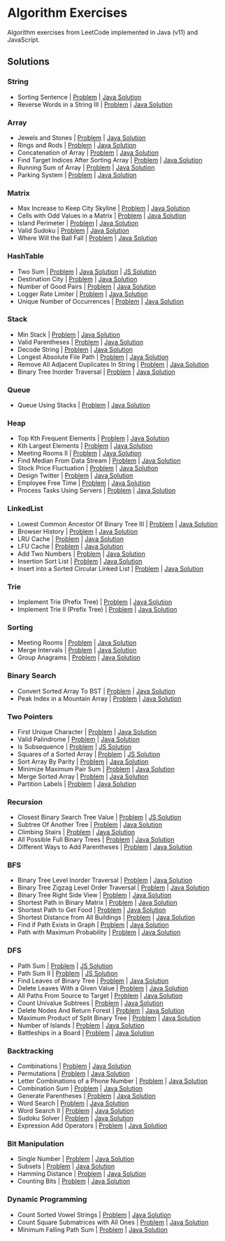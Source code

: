 # Algorithm Exercises
Algorithm exercises from LeetCode implemented in Java (v11) and JavaScript.

## Solutions

### String
- Sorting Sentence | [Problem](https://leetcode.com/problems/sorting-the-sentence) | [Java Solution](src/javacode/solutions/SortingSentence.java)
- Reverse Words in a String III | [Problem](https://leetcode.com/problems/reverse-words-in-a-string-iii) | [Java Solution](src/javacode/solutions/ReverseWordsInStringIII.java)

### Array
- Jewels and Stones | [Problem](https://leetcode.com/problems/jewels-and-stones) | [Java Solution](src/javacode/solutions/JewelsAndStones.java)
- Rings and Rods | [Problem](https://leetcode.com/problems/rings-and-rods) | [Java Solution](src/javacode/solutions/RingsAndRods.java)
- Concatenation of Array | [Problem](https://leetcode.com/problems/concatenation-of-array) | [Java Solution](src/javacode/solutions/ConcatenationOfArray.java)
- Find Target Indices After Sorting Array | [Problem](https://leetcode.com/problems/find-target-indices-after-sorting-array) | [Java Solution](src/javacode/solutions/FindTargetIndices.java)
- Running Sum of Array | [Problem](https://leetcode.com/problems/running-sum-of-1d-array) | [Java Solution](src/javacode/solutions/RunningSumOfArray.java)
- Parking System | [Problem](https://leetcode.com/problems/design-parking-system) | [Java Solution](src/javacode/solutions/ParkingSystem.java)

### Matrix
- Max Increase to Keep City Skyline | [Problem](https://leetcode.com/problems/max-increase-to-keep-city-skyline) | [Java Solution](src/javacode/solutions/MaxIncreaseToKeepCitySkyline.java)
- Cells with Odd Values in a Matrix | [Problem](https://leetcode.com/problems/cells-with-odd-values-in-a-matrix) | [Java Solution](src/javacode/solutions/OddCellsInMatrix.java)
- Island Perimeter | [Problem](https://leetcode.com/problems/island-perimeter) | [Java Solution](src/javacode/solutions/IslandPerimeter.java)
- Valid Sudoku | [Problem](https://leetcode.com/problems/valid-sudoku) | [Java Solution](src/javacode/solutions/ValidSudoku.java)
- Where Will the Ball Fall | [Problem](https://leetcode.com/problems/where-will-the-ball-fall) | [Java Solution](src/javacode/solutions/WhereWillTheBallFall.java)

### HashTable
- Two Sum | [Problem](https://leetcode.com/problems/two-sum) | [Java Solution](src/javacode/solutions/TwoSum.java) | [JS Solution](src/javascript/solutions/twoSum.js)
- Destination City | [Problem](https://leetcode.com/problems/destination-city) | [Java Solution](src/javacode/solutions/DestinationCity.java)
- Number of Good Pairs | [Problem](https://leetcode.com/problems/number-of-good-pairs) | [Java Solution](src/javacode/solutions/NumberOfGoodPairs.java)
- Logger Rate Limiter | [Problem](https://leetcode.com/problems/logger-rate-limiter) | [Java Solution](src/javacode/solutions/Logger.java)
- Unique Number of Occurrences | [Problem](https://leetcode.com/problems/unique-number-of-occurrences) | [Java Solution](src/javacode/solutions/UniqueNumberOfOccurrences.java)

### Stack
- Min Stack | [Problem](https://leetcode.com/problems/min-stack) | [Java Solution](src/javacode/solutions/MinStack.java)
- Valid Parentheses | [Problem](https://leetcode.com/problems/valid-parentheses) | [Java Solution](src/javacode/solutions/ValidParentheses.java)
- Decode String | [Problem](https://leetcode.com/problems/decode-string) | [Java Solution](src/javacode/solutions/DecodeString.java)
- Longest Absolute File Path | [Problem](https://leetcode.com/problems/longest-absolute-file-path) | [Java Solution](src/javacode/solutions/LongestAbsoluteFilePath.java)
- Remove All Adjacent Duplicates In String | [Problem](https://leetcode.com/problems/remove-all-adjacent-duplicates-in-string) | [Java Solution](src/javacode/solutions/RemoveDuplicatesInString.java)
- Binary Tree Inorder Traversal | [Problem](https://leetcode.com/problems/binary-tree-inorder-traversal) | [Java Solution](src/javacode/solutions/BinaryTreeInorderTraversal.java)

### Queue
- Queue Using Stacks | [Problem](https://leetcode.com/problems/implement-queue-using-stacks) | [Java Solution](src/javacode/solutions/QueueUsingStacks.java)

### Heap
- Top Kth Frequent Elements | [Problem](https://leetcode.com/problems/top-k-frequent-elements) | [Java Solution](src/javacode/solutions/TopKthFrequentElements.java)
- Kth Largest Elements | [Problem](https://leetcode.com/problems/kth-largest-element-in-an-array) | [Java Solution](src/javacode/solutions/KthLargestElement.java)
- Meeting Rooms II | [Problem](https://leetcode.com/problems/meeting-rooms-ii) | [Java Solution](src/javacode/solutions/MeetingRoomsII.java)
- Find Median From Data Stream | [Problem](https://leetcode.com/problems/find-median-from-data-stream) | [Java Solution](src/javacode/solutions/FindMedianFromDataStream.java)
- Stock Price Fluctuation | [Problem](https://leetcode.com/problems/stock-price-fluctuation) | [Java Solution](src/javacode/solutions/StockPrice.java)
- Design Twitter | [Problem](https://leetcode.com/problems/design-twitter) | [Java Solution](src/javacode/solutions/Twitter.java)
- Employee Free Time | [Problem](https://leetcode.com/problems/employee-free-time) | [Java Solution](src/javacode/solutions/EmployeeFreeTime.java)
- Process Tasks Using Servers | [Problem](https://leetcode.com/problems/process-tasks-using-servers) | [Java Solution](src/javacode/solutions/ProcessTasksUsingServers.java)

### LinkedList
- Lowest Common Ancestor Of Binary Tree III | [Problem](https://leetcode.com/problems/lowest-common-ancestor-of-a-binary-tree-iii) | [Java Solution](src/javacode/solutions/LowestCommonAncestorOfBinaryTreeIII.java)
- Browser History | [Problem](https://leetcode.com/problems/design-browser-history) | [Java Solution](src/javacode/solutions/BrowserHistory.java)
- LRU Cache | [Problem](https://leetcode.com/problems/lru-cache) | [Java Solution](src/javacode/solutions/LRUCache.java)
- LFU Cache | [Problem](https://leetcode.com/problems/lfu-cache) | [Java Solution](src/javacode/solutions/LFUCache.java)
- Add Two Numbers | [Problem](https://leetcode.com/problems/add-two-numbers) | [Java Solution](src/javacode/solutions/AddTwoNumbers.java)
- Insertion Sort List | [Problem](https://leetcode.com/problems/insertion-sort-list) | [Java Solution](src/javacode/solutions/InsertionSortList.java)
- Insert into a Sorted Circular Linked List | [Problem](https://leetcode.com/problems/insert-into-a-sorted-circular-linked-list) | [Java Solution](src/javacode/solutions/InsertIntoSortedCircularLinkedList.java)

### Trie
- Implement Trie (Prefix Tree) | [Problem](https://leetcode.com/problems/implement-trie-prefix-tree) | [Java Solution](src/javacode/solutions/Trie.java)
- Implement Trie II (Prefix Tree) | [Problem](https://leetcode.com/problems/implement-trie-ii-prefix-tree) | [Java Solution](src/javacode/solutions/TrieII.java)

### Sorting
- Meeting Rooms | [Problem](https://leetcode.com/problems/meeting-rooms) | [Java Solution](src/javacode/solutions/MeetingRooms.java)
- Merge Intervals | [Problem](https://leetcode.com/problems/merge-intervals) | [Java Solution](src/javacode/solutions/MergeIntervals.java)
- Group Anagrams | [Problem](https://leetcode.com/problems/group-anagrams) | [Java Solution](src/javacode/solutions/GroupAnagrams.java)

### Binary Search
- Convert Sorted Array To BST | [Problem](https://leetcode.com/problems/convert-sorted-array-to-binary-search-tree) | [Java Solution](src/javacode/solutions/ConvertSortedArrayToBST.java)
- Peak Index in a Mountain Array | [Problem](https://leetcode.com/problems/peak-index-in-a-mountain-array) | [Java Solution](src/javacode/solutions/PeakIndexInMountainArray.java)

### Two Pointers
- First Unique Character | [Problem](https://leetcode.com/problems/first-unique-character-in-a-string) | [Java Solution](src/javacode/solutions/FirstUniqueCharacter.java)
- Valid Palindrome | [Problem](https://leetcode.com/problems/valid-palindrome) | [Java Solution](src/javacode/solutions/ValidPalindrome.java)
- Is Subsequence | [Problem](https://leetcode.com/problems/is-subsequence) | [JS Solution](src/javascript/solutions/isSubsequence.js)
- Squares of a Sorted Array | [Problem](https://leetcode.com/problems/squares-of-a-sorted-array) | [JS Solution](src/javascript/solutions/sortedSquares.js)
- Sort Array By Parity | [Problem](https://leetcode.com/problems/sort-array-by-parity) | [Java Solution](src/javacode/solutions/SortArrayByParity.java)
- Minimize Maximum Pair Sum | [Problem](https://leetcode.com/problems/minimize-maximum-pair-sum-in-array) | [Java Solution](src/javacode/solutions/MinimizeMaximumPairSum.java)
- Merge Sorted Array | [Problem](https://leetcode.com/problems/merge-sorted-array) | [Java Solution](src/javacode/solutions/MergeSortedArray.java)
- Partition Labels | [Problem](https://leetcode.com/problems/partition-labels) | [Java Solution](src/javacode/solutions/PartitionLabels.java)

### Recursion
- Closest Binary Search Tree Value | [Problem](https://leetcode.com/problems/closest-binary-search-tree-value) | [JS Solution](src/javascript/solutions/findClosestValueInBst.js)
- Subtree Of Another Tree | [Problem](https://leetcode.com/problems/subtree-of-another-tree) | [Java Solution](src/javacode/solutions/SubtreeOfAnotherTree.java)
- Climbing Stairs | [Problem](https://leetcode.com/problems/climbing-stairs) | [Java Solution](src/javacode/solutions/ClimbingStairs.java)
- All Possible Full Binary Trees | [Problem](https://leetcode.com/problems/all-possible-full-binary-trees) | [Java Solution](src/javacode/solutions/AllPossibleFullBinaryTrees.java)
- Different Ways to Add Parentheses | [Problem](https://leetcode.com/problems/different-ways-to-add-parentheses) | [Java Solution](src/javacode/solutions/DifferentWaysToAddParentheses.java)

### BFS
- Binary Tree Level Inorder Traversal | [Problem](https://leetcode.com/problems/binary-tree-level-order-traversal) | [Java Solution](src/javacode/solutions/BinaryTreeLevelOrderTraversal.java)
- Binary Tree Zigzag Level Order Traversal | [Problem](https://leetcode.com/problems/binary-tree-zigzag-level-order-traversal) | [Java Solution](src/javacode/solutions/BinaryTreeZigzagLevelOrderTraversal.java)
- Binary Tree Right Side View | [Problem](https://leetcode.com/problems/binary-tree-right-side-view) | [Java Solution](src/javacode/solutions/BinaryTreeRightSideView.java)
- Shortest Path in Binary Matrix | [Problem](https://leetcode.com/problems/shortest-path-in-binary-matrix) | [Java Solution](src/javacode/solutions/ShortestPathInBinaryMatrix.java)
- Shortest Path to Get Food | [Problem](https://leetcode.com/problems/shortest-path-to-get-food) | [Java Solution](src/javacode/solutions/ShortestPathToGetFood.java)
- Shortest Distance from All Buildings | [Problem](https://leetcode.com/problems/shortest-distance-from-all-buildings) | [Java Solution](src/javacode/solutions/ShortestDistanceFromAllBuildings.java)
- Find if Path Exists in Graph | [Problem](https://leetcode.com/problems/find-if-path-exists-in-graph) | [Java Solution](src/javacode/solutions/FindIfPathExistsInGraph.java)
- Path with Maximum Probability | [Problem](https://leetcode.com/problems/path-with-maximum-probability) | [Java Solution](src/javacode/solutions/PathWithMaximumProbability.java)

### DFS
- Path Sum | [Problem](https://leetcode.com/problems/path-sum) | [JS Solution](src/javascript/solutions/pathSum.js)
- Path Sum II | [Problem](https://leetcode.com/problems/path-sum-ii) | [JS Solution](src/javascript/solutions/pathSum2.js)
- Find Leaves of Binary Tree | [Problem](https://leetcode.com/problems/find-leaves-of-binary-tree) | [Java Solution](src/javacode/solutions/FindLeavesOfBinaryTree.java)
- Delete Leaves With a Given Value | [Problem](https://leetcode.com/problems/delete-leaves-with-a-given-value) | [Java Solution](src/javacode/solutions/DeleteLeavesWithGivenValue.java)
- All Paths From Source to Target | [Problem](https://leetcode.com/problems/all-paths-from-source-to-target) | [Java Solution](src/javacode/solutions/AllPathsFromSourceToTarget.java)
- Count Univalue Subtrees | [Problem](https://leetcode.com/problems/count-univalue-subtrees) | [Java Solution](src/javacode/solutions/CountUnivalueSubtrees.java)
- Delete Nodes And Return Forest | [Problem](https://leetcode.com/problems/delete-nodes-and-return-forest) | [Java Solution](src/javacode/solutions/DeleteNodesAndReturnForest.java)
- Maximum Product of Split Binary Tree | [Problem](https://leetcode.com/problems/maximum-product-of-splitted-binary-tree) | [Java Solution](src/javacode/solutions/MaximumProductOfSplitBinaryTree.java)
- Number of Islands | [Problem](https://leetcode.com/problems/number-of-islands) | [Java Solution](src/javacode/solutions/NumberOfIslands.java)
- Battleships in a Board | [Problem](https://leetcode.com/problems/battleships-in-a-board) | [Java Solution](src/javacode/solutions/BattleshipsInBoard.java)

### Backtracking
- Combinations | [Problem](https://leetcode.com/problems/combinations) | [Java Solution](src/javacode/solutions/Combinations.java)
- Permutations | [Problem](https://leetcode.com/problems/permutations) | [Java Solution](src/javacode/solutions/Permutations.java)
- Letter Combinations of a Phone Number | [Problem](https://leetcode.com/problems/letter-combinations-of-a-phone-number) | [Java Solution](src/javacode/solutions/LetterCombinationsOfPhoneNumber.java)
- Combination Sum | [Problem](https://leetcode.com/problems/combination-sum) | [Java Solution](src/javacode/solutions/CombinationSum.java)
- Generate Parentheses | [Problem](https://leetcode.com/problems/generate-parentheses) | [Java Solution](src/javacode/solutions/GenerateParentheses.java)
- Word Search | [Problem](https://leetcode.com/problems/word-search) | [Java Solution](src/javacode/solutions/WordSearch.java)
- Word Search II | [Problem](https://leetcode.com/problems/word-search-ii) | [Java Solution](src/javacode/solutions/WordSearchII.java)
- Sudoku Solver | [Problem](https://leetcode.com/problems/sudoku-solver) | [Java Solution](src/javacode/solutions/SudokuSolver.java)
- Expression Add Operators | [Problem](https://leetcode.com/problems/expression-add-operators) | [Java Solution](src/javacode/solutions/ExpressionAddOperators.java)

### Bit Manipulation
- Single Number | [Problem](https://leetcode.com/problems/single-number) | [Java Solution](src/javacode/solutions/SingleNumber.java)
- Subsets | [Problem](https://leetcode.com/problems/subsets) | [Java Solution](src/javacode/solutions/Subsets.java)
- Hamming Distance | [Problem](https://leetcode.com/problems/hamming-distance) | [Java Solution](src/javacode/solutions/HammingDistance.java)
- Counting Bits | [Problem](https://leetcode.com/problems/counting-bits) | [Java Solution](src/javacode/solutions/CountingBits.java)

### Dynamic Programming
- Count Sorted Vowel Strings | [Problem](https://leetcode.com/problems/count-sorted-vowel-strings) | [Java Solution](src/javacode/solutions/CountSortedVowelStrings.java)
- Count Square Submatrices with All Ones | [Problem](https://leetcode.com/problems/count-square-submatrices-with-all-ones) | [Java Solution](src/javacode/solutions/CountSquareSubmatrices.java)
- Minimum Falling Path Sum | [Problem](https://leetcode.com/problems/minimum-falling-path-sum) | [Java Solution](src/javacode/solutions/MinimumFallingPathSum.java)
